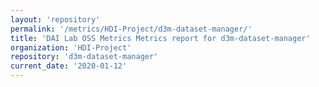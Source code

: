 ```yaml
---
layout: 'repository'
permalink: '/metrics/HDI-Project/d3m-dataset-manager/'
title: 'DAI Lab OSS Metrics Metrics report for d3m-dataset-manager'
organization: 'HDI-Project'
repository: 'd3m-dataset-manager'
current_date: '2020-01-12'
---
```

